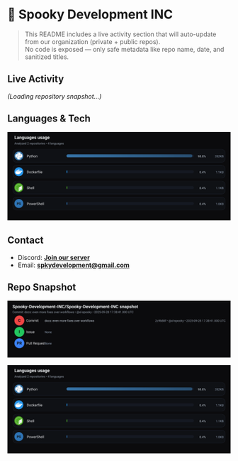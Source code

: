 # 👻 Spooky Development INC

> This README includes a live activity section that will auto-update from our organization (private + public repos).  
> No code is exposed — only safe metadata like repo name, date, and sanitized titles.

## Live Activity
<!-- ACTIVITY:START -->
_(Loading repository snapshot…)_
<!-- ACTIVITY:END -->

## Languages & Tech
![Languages Usage](assets/languages-5f0501abe3.svg)

## Contact
- Discord: **[Join our server](#)**
- Email: **spkydevelopment@gmail.com**

## Repo Snapshot
![Repo Snapshot](assets/repo-snapshot-63fb03151d.svg)

![Languages Usage](assets/languages-5f0501abe3.svg)

